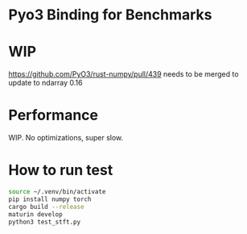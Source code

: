 # Pyo3 Binding for Benchmarks

# WIP

https://github.com/PyO3/rust-numpy/pull/439 needs to be merged to update to ndarray 0.16

# Performance

WIP. No optimizations, super slow.

# How to run test

```bash
source ~/.venv/bin/activate
pip install numpy torch
cargo build --release
maturin develop
python3 test_stft.py
```
